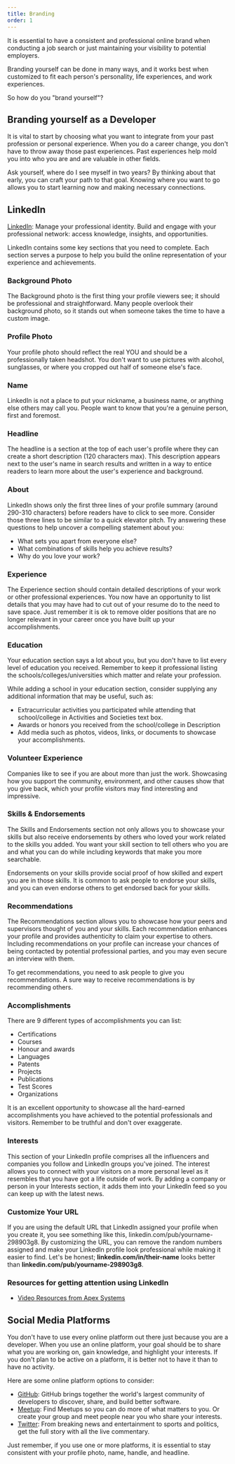 ```yaml
---
title: Branding
order: 1
---
```


It is essential to have a consistent and professional online brand when conducting a job search or just maintaining your visibility to potential employers.

Branding yourself can be done in many ways, and it works best when customized to fit each person's personality, life experiences, and work experiences.

So how do you "brand yourself"?

## Branding yourself as a Developer

It is vital to start by choosing what you want to integrate from your past profession or personal experience. When you do a career change, you don't have to throw away those past experiences. Past experiences help mold you into who you are and are valuable in other fields.

Ask yourself, where do I see myself in two years? By thinking about that early, you can craft your path to that goal. Knowing where you want to go allows you to start learning now and making necessary connections.

## LinkedIn

[LinkedIn](https://www.linkedin.com/): Manage your professional identity. Build and engage with your professional network: access knowledge, insights, and opportunities.

LinkedIn contains some key sections that you need to complete. Each section serves a purpose to help you build the online representation of your experience and achievements.

### Background Photo
The Background photo is the first thing your profile viewers see; it should be professional and straightforward. Many people overlook their background photo, so it stands out when someone takes the time to have a custom image.

### Profile Photo
Your profile photo should reflect the real YOU and should be a professionally taken headshot. You don't want to use pictures with alcohol, sunglasses, or where you cropped out half of someone else's face.

### Name
LinkedIn is not a place to put your nickname, a business name, or anything else others may call you. People want to know that you're a genuine person, first and foremost.

### Headline
The headline is a section at the top of each user's profile where they can create a short description (120 characters max). This description appears next to the user's name in search results and written in a way to entice readers to learn more about the user's experience and background.

### About
LinkedIn shows only the first three lines of your profile summary (around 290-310 characters) before readers have to click to see more. Consider those three lines to be similar to a quick elevator pitch. Try answering these questions to help uncover a compelling statement about you:
- What sets you apart from everyone else? 
- What combinations of skills help you achieve results? 
- Why do you love your work?

### Experience
The Experience section should contain detailed descriptions of your work or other professional experiences. You now have an opportunity to list details that you may have had to cut out of your resume do to the need to save space. Just remember it is ok to remove older positions that are no longer relevant in your career once you have built up your accomplishments.

### Education
Your education section says a lot about you, but you don't have to list every level of education you received. Remember to keep it professional listing the schools/colleges/universities which matter and relate your profession.

While adding a school in your education section, consider supplying any additional information that may be useful, such as:
- Extracurricular activities you participated while attending that school/college in Activities and Societies text box.
- Awards or honors you received from the school/college in Description
- Add media such as photos, videos, links, or documents to showcase your accomplishments.

### Volunteer Experience
Companies like to see if you are about more than just the work. Showcasing how you support the community, environment, and other causes show that you give back, which your profile visitors may find interesting and impressive.

### Skills & Endorsements
The Skills and Endorsements section not only allows you to showcase your skills but also receive endorsements by others who loved your work related to the skills you added. You want your skill section to tell others who you are and what you can do while including keywords that make you more searchable.

Endorsements on your skills provide social proof of how skilled and expert you are in those skills. It is common to ask people to endorse your skills, and you can even endorse others to get endorsed back for your skills.

### Recommendations
The Recommendations section allows you to showcase how your peers and supervisors thought of you and your skills. Each recommendation enhances your profile and provides authenticity to claim your expertise to others. Including recommendations on your profile can increase your chances of being contacted by potential professional parties, and you may even secure an interview with them.

To get recommendations, you need to ask people to give you recommendations. A sure way to receive recommendations is by recommending others.

### Accomplishments
There are 9 different types of accomplishments you can list:
- Certifications
- Courses
- Honour and awards
- Languages
- Patents
- Projects
- Publications
- Test Scores
- Organizations

It is an excellent opportunity to showcase all the hard-earned accomplishments you have achieved to the potential professionals and visitors. Remember to be truthful and don't over exaggerate.

### Interests
This section of your LinkedIn profile comprises all the influencers and companies you follow and LinkedIn groups you've joined. The interest allows you to connect with your visitors on a more personal level as it resembles that you have got a life outside of work. By adding a company or person in your Interests section, it adds them into your LinkedIn feed so you can keep up with the latest news.

### Customize Your URL
If you are using the default URL that LinkedIn assigned your profile when you create it, you see something like this, linkedin.com/pub/yourname-298903g8. By customizing the URL, you can remove the random numbers assigned and make your LinkedIn profile look professional while making it easier to find. Let's be honest; **linkedin.com/in/their-name** looks better than **linkedin.com/pub/yourname-298903g8**.

### Resources for getting attention using LinkedIn
- [Video Resources from Apex Systems](https://www.apexsystems.com/CE/CareerReadiness/Pages/LinkedIn_Profiles.aspx)

## Social Media Platforms

You don't have to use every online platform out there just because you are a developer. When you use an online platform, your goal should be to share what you are working on, gain knowledge, and highlight your interests. If you don't plan to be active on a platform, it is better not to have it than to have no activity.

Here are some online platform options to consider:
- [GitHub](https://github.com/): GitHub brings together the world's largest community of developers to discover, share, and build better software.
- [Meetup](https://www.meetup.com/): Find Meetups so you can do more of what matters to you. Or create your group and meet people near you who share your interests.
- [Twitter](https://twitter.com): From breaking news and entertainment to sports and politics, get the full story with all the live commentary.

Just remember, if you use one or more platforms, it is essential to stay consistent with your profile photo, name, handle, and headline.
